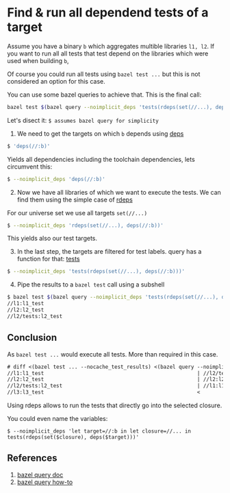 # Find & run all dependend tests of a target

Assume you have a binary `b` which aggregates multible libraries `l1, l2`.
If you want to run all all tests that test depend on the libraries which were used when building `b`,

Of course you could run all tests using `bazel test ...` but this is not considered an option for this case.

You can use some bazel queries to achieve that.
This is the final call:
```bash
bazel test $(bazel query --noimplicit_deps 'tests(rdeps(set(//...), deps(//:b)))')
```

Let's disect it:
`$ assumes bazel query for simplicity`

1. We need to get the targets on which `b` depends using [deps](https://docs.bazel.build/versions/master/query.html#deps)

```bash
$ 'deps(//:b)'
```

Yields all dependencies including the toolchain dependencies, lets circumvent this:

```bash
$ --noimplicit_deps 'deps(//:b)'
```

2. Now we have all libraries of which we want to execute the tests.
We can find them using the simple case of [rdeps](https://docs.bazel.build/versions/master/query.html#rdeps)

For our universe set we use all targets `set(//...)`

```bash
$ --noimplicit_deps 'rdeps(set(//...), deps(//:b))'
```
This yields also our test targets.

3. In the last step, the targets are filtered for test labels. query has a function for that: [tests](https://docs.bazel.build/versions/master/query.html#tests)
```bash
$ --noimplicit_deps 'tests(rdeps(set(//...), deps(//:b)))'
```

4. Pipe the results to a `bazel test` call using a subshell
```bash
$ bazel test $(bazel query --noimplicit_deps 'tests(rdeps(set(//...), deps(//:b)))')
//l1:l1_test                                                             PASSED in 0.1s
//l2:l2_test                                                             PASSED in 0.1s
//l2/tests:l2_test                                                       PASSED in 0.1s
```

## Conclusion

As `bazel test ...` would execute all tests. More than required in this case.
```diff
# diff <(bazel test ... --nocache_test_results) <(bazel query --noimplicit_deps 'let target=//:b in let closure=//... in tests(rdeps(set($closure), deps($target)))') -y                                                                                                  2 ↵
//l1:l1_test                                                  | //l2/tests:l2_test
//l2:l2_test                                                  | //l2:l2_test
//l2/tests:l2_test                                            | //l1:l1_test
//l3:l3_test                                                  <
```

Using rdeps allows to run the tests that directly go into the selected closure.

You could even name the variables:
```
$ --noimplicit_deps 'let target=//:b in let closure=//... in tests(rdeps(set($closure), deps($target)))'
```

## References

1) [bazel query doc](https://docs.bazel.build/versions/master/query.html)
2) [bazel query how-to](https://docs.bazel.build/versions/master/query-how-to.html)
